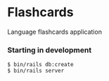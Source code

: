 # Flashcards

Language flashcards application

### Starting in development

```
$ bin/rails db:create
$ bin/rails server
```
